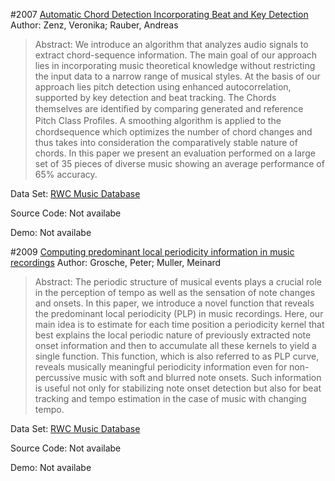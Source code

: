 #2007 [Automatic Chord Detection Incorporating Beat and Key Detection](http://ieeexplore.ieee.org/document/4728534/)
Author: Zenz, Veronika; Rauber, Andreas
>Abstract: We introduce an algorithm that analyzes audio signals to extract chord-sequence information. The main goal of our approach lies in incorporating music theoretical knowledge without restricting the input data to a narrow range of musical styles. At the basis of our approach lies pitch detection using enhanced autocorrelation, supported by key detection and beat tracking. The Chords themselves are identiﬁed by comparing generated and reference Pitch Class Proﬁles. A smoothing algorithm is applied to the chordsequence which optimizes the number of chord changes and thus takes into consideration the comparatively stable nature of chords. In this paper we present an evaluation performed on a large set of 35 pieces of diverse music showing an average performance of 65% accuracy.

Data Set: [RWC Music Database](https://staff.aist.go.jp/m.goto/RWC-MDB/)

Source Code: Not availabe

Demo: Not availabe

#2009 [Computing predominant local periodicity information in music recordings](http://ieeexplore.ieee.org/document/5346544/)
Author: Grosche, Peter; Muller, Meinard
>Abstract: The periodic structure of musical events plays a crucial role in the perception of tempo as well as the sensation of note changes and onsets. In this paper, we introduce a novel function that reveals the predominant local periodicity (PLP) in music recordings. Here, our main idea is to estimate for each time position a periodicity kernel that best explains the local periodic nature of previously extracted note onset information and then to accumulate all these kernels to yield a single function. This function, which is also referred to as PLP curve, reveals musically meaningful periodicity information even for non-percussive music with soft and blurred note onsets. Such information is useful not only for stabilizing note onset detection but also for beat tracking and tempo estimation in the case of music with changing tempo.

Data Set: [RWC Music Database](https://staff.aist.go.jp/m.goto/RWC-MDB/)

Source Code: Not availabe

Demo: Not availabe

